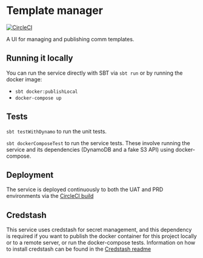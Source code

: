 # Template manager

[![CircleCI](https://circleci.com/gh/ovotech/comms-template-manager.svg?style=svg)](https://circleci.com/gh/ovotech/comms-template-manager)

A UI for managing and publishing comm templates.

## Running it locally

You can run the service directly with SBT via `sbt run` or by running the docker image:
* `sbt docker:publishLocal`
* `docker-compose up`

## Tests

`sbt testWithDynamo` to run the unit tests.

`sbt dockerComposeTest` to run the service tests. These involve running the service and its dependencies (DynamoDB and a fake S3 API) using docker-compose.

## Deployment

The service is deployed continuously to both the UAT and PRD environments via the [CircleCI build](https://circleci.com/gh/ovotech/comms-template-manager)

## Credstash

This service uses credstash for secret management, and this dependency is required if you want to publish the docker container for this project locally or to a remote server, or run the docker-compose tests. Information on how to install credstash can be found in the [Credstash readme](https://github.com/fugue/credstash)
